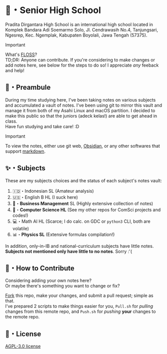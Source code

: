 # 🎉・Senior High School

Pradita Dirgantara High School is an international high school located in Komplek Bandara Adi Soemarmo Solo, Jl. Cendrawasih No.4, Tanjungsari, Ngesrep, Kec. Ngemplak, Kabupaten Boyolali, Jawa Tengah (57375).

> [!IMPORTANT]
> What's [FLOSS](https://en.wikipedia.org/wiki/Free_and_open-source_software)?<br>
> TD;DR: Anyone can contribute. If you're considering to make changes or add notes here, see below for the steps to do so! I appreciate *any* feeback and help!

## 📖・Preambule

<!-- If you're reading this, Heya!

I personally applied for this school *just* because one of my friend invite me. I literally register myself at the last day of the registration period. I was just getting through the tests, waiting this all to end, but then before I know it, I'm accepted as a new student here. Alas, the same can't be said to the friend that invited me in the first place. My parent was way more happy than I was, and that's enough for me.

-->

During my time studying here, I've been taking notes on various subjects and accumulated a vault of notes.
I've been using git to mirror this vault and manage it from both of my Asahi Linux and macOS partition.
I decided to make this public so that the juniors (adeck kelas!) are able to get ahead in class.<br>
Have fun studying and take care! :D

> [!IMPORTANT]
> To view the notes, either use git web, [Obsidian](https://obsidian.md/download), or any other softwares that support [markdown](https://www.markdownguide.org).

## ✨・Subjects

These are my subjects choices and the status of each subject's notes vault:

1. :indonesia:・Indonesian SL (Amateur analysis)
2. :us:・English B HL (I suck here)
3. :money_with_wings:・**Business Management** SL (Highly extensive collection of notes)
4. :penguin:・**Computer Science HL** (See my other repos for ComSci projects and codes!)
5. :computer:・Math AI HL (Scarce; I do calc. on GDC or `python3` CLI, both are volatile)
6. :bar_chart:・**Physics SL** (Extensive formulas compilation!)

In addition, only-in-IB and national-curriculum subjects have little notes.<br>
**Subjects not mentioned only have little to no notes**. Sorry :'(

## 💖・How to Contribute

Considering adding your own notes here?<br>
Or maybe there's something you want to change or fix?<br>

[Fork](https://github.com/DeffreusTheda/SMA/fork) this repo, make your changes, and submit a pull request; simple as that.<br>
I've prepared 2 scripts to make things easier for you, `Pull.sh` for *pulling* changes from this remote repo, and `Push.sh` for *pushing* **your** changes to the remote repo.

## 🪪・License

[AGPL-3.0 license](https://github.com/DeffreusTheda/SMA?tab=AGPL-3.0-1-ov-file)
